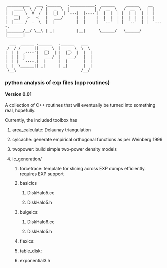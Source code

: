      __________   ___ .______   .___________.  ______     ______    __      
    |   ____\  \ /  / |   _  \  |           | /  __  \   /  __  \  |  |     
    |  |__   \  V  /  |  |_)  | `---|  |----`|  |  |  | |  |  |  | |  |     
    |   __|   >   <   |   ___/      |  |     |  |  |  | |  |  |  | |  |     
    |  |____ /  .  \  |  |          |  |     |  `--'  | |  `--'  | |  `----.
    |_______/__/ \__\ | _|          |__|      \______/   \______/  |_______|

      ___  ______ .______   .______   ___  
     /  / /      ||   _  \  |   _  \  \  \ 
    |  | |  ,----'|  |_)  | |  |_)  |  |  |
    |  | |  |     |   ___/  |   ___/   |  |
    |  | |  `----.|  |      |  |       |  |
    |  |  \______|| _|      | _|       |  |
     \__\                             /__/ 
### python analysis of exp files (cpp routines)


#### Version 0.01
A collection of C++ routines that will eventually be turned into something real, hopefully.

Currently, the included toolbox has
1. area_calculate: Delaunay triangulation
2. cylcache: generate empirical orthogonal functions as per Weinberg 1999
3. twopower: build simple two-power density models
4. ic_generation/

   1. forcetrace: template for slicing across EXP dumps efficiently. requires EXP support

	2. basicics
   
	   1. DiskHalo5.cc

	   2. DiskHalo5.h
	   
   3. bulgeics:
	   
	   1. DiskHalo6.cc

	   2. DiskHalo5.h
	   
   4. flexics:
	   
   5. table_disk:
	   
   6. exponential3.h




